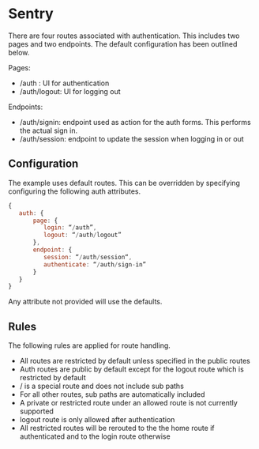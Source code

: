 # Sentry

There are four routes associated with authentication. This includes two pages and two endpoints. The default configuration has been outlined below.

Pages:

- /auth : UI for authentication
- /auth/logout: UI for logging out

Endpoints:

- /auth/signin: endpoint used as action for the auth forms. This performs the actual sign in.
- /auth/session: endpoint to update the session when logging in or out

## Configuration

The example uses default routes. This can be overridden by specifying configuring the following auth attributes.

```javascript
{
   auth: {
       page: {
          login: “/auth”,
          logout: “/auth/logout”
       },
       endpoint: {
          session: “/auth/session“,
          authenticate: “/auth/sign-in”
       }
   }
}

```

Any attribute not provided will use the defaults.

## Rules

The following rules are applied for route handling.

- All routes are restricted by default unless specified in the public routes
- Auth routes are public by default except for the logout route which is restricted by default
- / is a special route and does not include sub paths
- For all other routes, sub paths are automatically included
- A private or restricted route under an allowed route is not currently supported
- logout route is only allowed after authentication
- All restricted routes will be rerouted to the the home route if authenticated and to the login route otherwise
